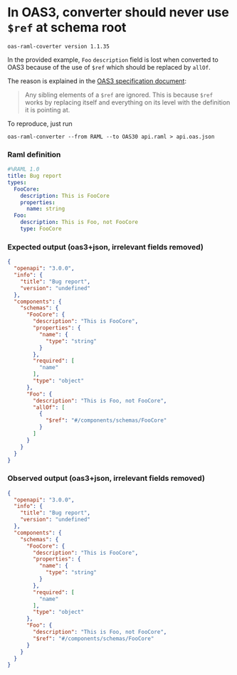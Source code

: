 # In OAS3, converter should never use `$ref` at schema root

`oas-raml-coverter version 1.1.35`

In the provided example, `Foo` `description` field is lost when converted to OAS3 because of the use of `$ref` which should be replaced by `allOf`.

The reason is explained in the [OAS3 specification document](https://swagger.io/docs/specification/using-ref/):

> Any sibling elements of a `$ref` are ignored. This is because `$ref` works by replacing itself and everything on its level with the definition it is pointing at.

To reproduce, just run

``` text
oas-raml-converter --from RAML --to OAS30 api.raml > api.oas.json
```

### Raml definition

``` yaml
#%RAML 1.0
title: Bug report
types:
  FooCore:
    description: This is FooCore
    properties:
      name: string
  Foo:
    description: This is Foo, not FooCore
    type: FooCore
```

### Expected output (oas3+json, irrelevant fields removed)

``` json
{
  "openapi": "3.0.0",
  "info": {
    "title": "Bug report",
    "version": "undefined"
  },
  "components": {
    "schemas": {
      "FooCore": {
        "description": "This is FooCore",
        "properties": {
          "name": {
            "type": "string"
          }
        },
        "required": [
          "name"
        ],
        "type": "object"
      },
      "Foo": {
        "description": "This is Foo, not FooCore",
        "allOf": [
          {
            "$ref": "#/components/schemas/FooCore"
          }
        ]
      }
    }
  }
}

```

### Observed output (oas3+json, irrelevant fields removed)

``` json
{
  "openapi": "3.0.0",
  "info": {
    "title": "Bug report",
    "version": "undefined"
  },
  "components": {
    "schemas": {
      "FooCore": {
        "description": "This is FooCore",
        "properties": {
          "name": {
            "type": "string"
          }
        },
        "required": [
          "name"
        ],
        "type": "object"
      },
      "Foo": {
        "description": "This is Foo, not FooCore",
        "$ref": "#/components/schemas/FooCore"
      }
    }
  }
}
```